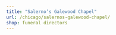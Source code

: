 ```yaml
---
title: "Salerno’s Galewood Chapel"
url: /chicago/salernos-galewood-chapel/
shop: funeral directors
---
```


